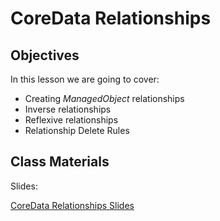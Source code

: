 # CoreData Relationships

## Objectives

In this lesson we are going to cover:

- Creating _ManagedObject_ relationships
- Inverse relationships
- Reflexive relationships
- Relationship Delete Rules


## Class Materials

Slides:

[CoreData Relationships Slides](core_data_relationships.key)
